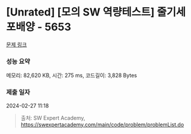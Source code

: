 # [Unrated] [모의 SW 역량테스트] 줄기세포배양 - 5653 

[문제 링크](https://swexpertacademy.com/main/code/problem/problemDetail.do?contestProbId=AWXRJ8EKe48DFAUo) 

### 성능 요약

메모리: 82,620 KB, 시간: 275 ms, 코드길이: 3,828 Bytes

### 제출 일자

2024-02-27 11:18



> 출처: SW Expert Academy, https://swexpertacademy.com/main/code/problem/problemList.do
